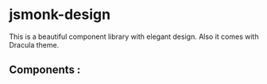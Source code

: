# jsmonk-design

This is a beautiful component library with elegant design. Also it comes with Dracula theme.

## Components :
